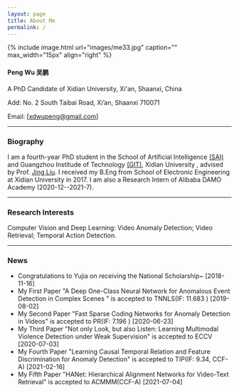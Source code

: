 ```yaml
---
layout: page
title: About Me
permalink: /
---
```


{% include image.html url="images/me33.jpg" caption="" max_width="15px" align="right" %}

#### Peng Wu 吴鹏

A PhD Candidate of Xidian University, Xi'an, Shaanxi, China

Add: No. 2 South Taibai Road, Xi’an, Shaanxi 710071

Email: [[xdwupeng@gmail.com](xdwupeng@gmail.com)]

---

### Biography

I am a fourth-year PhD student in the School of Artificial Intelligence [(SAI)](http://sai.xidian.edu.cn/ ) and Guangzhou Institude of Technology [(GIT)](https://gzyjy.xidian.edu.cn/index.htm), Xidian University , advised by Prof. [Jing Liu](http://web.xidian.edu.cn/liujing/). I received my B.Eng from School of  Electronic Engineering at Xidian University in 2017. I am also a Research Intern of Alibaba DAMO Academy (2020-12--2021-7).

---

### Research Interests

Computer Vision and Deep Learning: Video Anomaly Detection; Video Retrieval; Temporal Action Detection.

------

### News

+ Congratulations to Yujia on receiving the National Scholarship~ [2018-11-16]
+ My First Paper "A Deep One-Class Neural Network for Anomalous Event Detection in Complex Scenes " is accepted to TNNLS(IF: 11.683 )  [2019-08-02]
+ My Second Paper "Fast Sparse Coding Networks for Anomaly Detection in Videos" is accepted to PR(IF: 7.196 )  [2020-06-23]
+ My Third Paper "Not only Look, but also Listen: Learning Multimodal Violence Detection under Weak Supervision" is accepted to ECCV [2020-07-03]
+ My Fourth Paper "Learning Causal Temporal Relation and Feature Discrimination for Anomaly Detection" is accepted to TIP(IF: 9.34, CCF-A) [2021-02-16]
+ My Fifth Paper "HANet: Hierarchical Alignment Networks for Video-Text Retrieval" is accepted to ACMMM(CCF-A) [2021-07-04]

